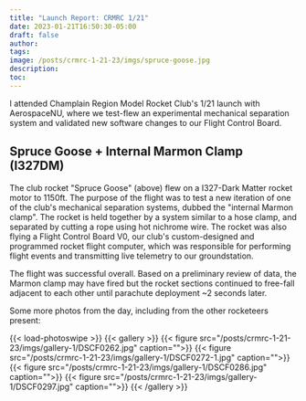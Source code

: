 ```yaml
---
title: "Launch Report: CRMRC 1/21"
date: 2023-01-21T16:50:30-05:00
draft: false
author:
tags:
image: /posts/crmrc-1-21-23/imgs/spruce-goose.jpg
description:
toc:
---
```


I attended Champlain Region Model Rocket Club's 1/21 launch with AerospaceNU, where we test-flew an experimental mechanical separation system and validated new software changes to our Flight Control Board.

## Spruce Goose + Internal Marmon Clamp (I327DM)

The club rocket "Spruce Goose" (above) flew on a I327-Dark Matter rocket motor to 1150ft. The purpose of the flight was to test a new iteration of one of the club's mechanical separation systems, dubbed the "internal Marmon clamp". The rocket is held together by a system similar to a hose clamp, and separated by cutting a rope using hot nichrome wire. The rocket was also flying a Flight Control Board V0, our club's custom-designed and programmed rocket flight computer, which was responsible for performing flight events and transmitting live telemetry to our groundstation.

The flight was successful overall. Based on a preliminary review of data, the Marmon clamp may have fired but the rocket sections continued to free-fall adjacent to each other until parachute deployment ~2 seconds later. 

Some more photos from the day, including from the other rocketeers present:

{{< load-photoswipe >}}
{{< gallery >}} 
    {{< figure src="/posts/crmrc-1-21-23/imgs/gallery-1/DSCF0262.jpg" caption="">}}
    {{< figure src="/posts/crmrc-1-21-23/imgs/gallery-1/DSCF0272-1.jpg" caption="">}}
    {{< figure src="/posts/crmrc-1-21-23/imgs/gallery-1/DSCF0286.jpg" caption="">}}
    {{< figure src="/posts/crmrc-1-21-23/imgs/gallery-1/DSCF0297.jpg" caption="">}}
{{< /gallery >}}
